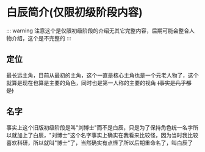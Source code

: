 # 白辰简介(仅限初级阶段内容)

::: warning
注意这个是仅限初级阶段的介绍无其它完整内容，后期可能会整合人物介绍，这个是不完整的
:::

## 定位
最长远主角，目前从最初的主角，这个一直是核心主角也是一个元老人物了，这个就算是现在也算是主要的角色，同时也是第一人称的主要的视角 ~~(事实是几乎都是)~~

## 名字
事实上这个旧版初级阶段是叫"刘博士"而不是白辰，只是为了保持角色统一名字所以就加上了白辰，"刘博士"这个名字事实上确实在我看来比较怪，因为当时我比较喜欢科研，所以就叫"博士"了，当然确实有点怪了所以后期重命名了，叫白辰了

